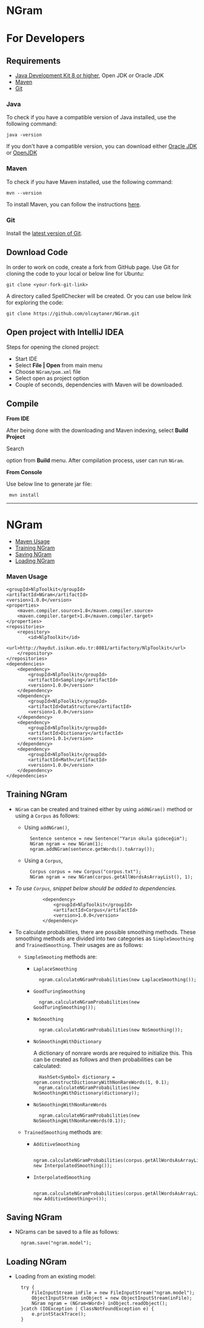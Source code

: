 # NGram
For Developers
============

## Requirements

* [Java Development Kit 8 or higher](#java), Open JDK or Oracle JDK
* [Maven](#maven)
* [Git](#git)

### Java 

To check if you have a compatible version of Java installed, use the following command:

    java -version
    
If you don't have a compatible version, you can download either [Oracle JDK](https://www.oracle.com/technetwork/java/javase/downloads/jdk8-downloads-2133151.html) or [OpenJDK](https://openjdk.java.net/install/)    

### Maven
To check if you have Maven installed, use the following command:

    mvn --version
    
To install Maven, you can follow the instructions [here](https://maven.apache.org/install.html).     

### Git

Install the [latest version of Git](https://git-scm.com/book/en/v2/Getting-Started-Installing-Git).

## Download Code

In order to work on code, create a fork from GitHub page. 
Use Git for cloning the code to your local or below line for Ubuntu:

	git clone <your-fork-git-link>

A directory called SpellChecker will be created. Or you can use below link for exploring the code:

	git clone https://github.com/olcaytaner/NGram.git

## Open project with IntelliJ IDEA

Steps for opening the cloned project:

* Start IDE
* Select **File | Open** from main menu
* Choose `NGram/pom.xml` file
* Select open as project option
* Couple of seconds, dependencies with Maven will be downloaded. 

<!--- See the snapshot of the project at the beginning:

// put the link of ss

![Main IDE page](https://github.com/master/dev/site/images/zemberek-ide-main.png))

Search






--->
## Compile

**From IDE**

After being done with the downloading and Maven indexing, select **Build Project** 

Search





option from **Build** menu. After compilation process, user can run `NGram`.

**From Console**

Use below line to generate jar file:

     mvn install


------------------------------------------------

NGram
============
+ [Maven Usage](#maven-usage)
+ [Training NGram](#training-ngram)
+ [Saving NGram](#saving-ngram)
+ [Loading NGram](#loading-ngram)


### Maven Usage

    <groupId>NlpToolkit</groupId>
    <artifactId>NGram</artifactId>
    <version>1.0.0</version>
    <properties>
        <maven.compiler.source>1.8</maven.compiler.source>
        <maven.compiler.target>1.8</maven.compiler.target>
    </properties>
    <repositories>
        <repository>
            <id>NlpToolkit</id>
            <url>http://haydut.isikun.edu.tr:8081/artifactory/NlpToolkit</url>
        </repository>
    </repositories>
    <dependencies>
        <dependency>
            <groupId>NlpToolkit</groupId>
            <artifactId>Sampling</artifactId>
            <version>1.0.0</version>
        </dependency>
        <dependency>
            <groupId>NlpToolkit</groupId>
            <artifactId>DataStructure</artifactId>
            <version>1.0.0</version>
        </dependency>
        <dependency>
            <groupId>NlpToolkit</groupId>
            <artifactId>Dictionary</artifactId>
            <version>1.0.1</version>
        </dependency>
        <dependency>
            <groupId>NlpToolkit</groupId>
            <artifactId>Math</artifactId>
            <version>1.0.0</version>
        </dependency>
    </dependencies>

## Training NGram
     

* `NGram` can be created and trained either by using `addNGram()` method or using a `Corpus` as follows:  
    * Using `addNGram()`,
    
            Sentence sentence = new Sentence("Yarın okula gideceğim");
            NGram ngram = new NGram(1);
            ngram.addNGram(sentence.getWords().toArray());
            
    * Using a `Corpus`,
    
            Corpus corpus = new Corpus("corpus.txt"); 
            NGram ngram = new NGram(corpus.getAllWordsAsArrayList(), 1);
        
* *To use `Corpus`,  snippet below should be added to dependencies.*
        
                <dependency>
                    <groupId>NlpToolkit</groupId>
                    <artifactId>Corpus</artifactId>
                    <version>1.0.0</version>
                </dependency>        
* To calculate probabilities, there are possible smoothing methods. These smoothing methods are divided into two categories as `SimpleSmoothing` and `TrainedSmoothing`. Their usages are as follows:     
    * `SimpleSmooting` methods are:
        * `LaplaceSmoothing`
    
                ngram.calculateNGramProbabilities(new LaplaceSmoothing());
                
        * `GoodTuringSmoothing`
        
                ngram.calculateNGramProbabilities(new GoodTuringSmoothing());
                
        * `NoSmoothing`
                
                ngram.calculateNGramProbabilities(new NoSmoothing());

        * `NoSmoothingWithDictionary`
        
            A dictionary of nonrare words are required to initialize this. This can be created as follows and then probabilities can be calculated:
                
                HashSet<Symbol> dictionary = ngram.constructDictionaryWithNonRareWords(1, 0.1);
                ngram.calculateNGramProbabilities(new NoSmoothingWithDictionary(dictionary));
                
        * `NoSmoothingWithNonRareWords`
                
                ngram.calculateNGramProbabilities(new NoSmoothingWithNonRareWords(0.1));

    * `TrainedSmoothing` methods are:
        * `AdditiveSmoothing`
                
                ngram.calculateNGramProbabilities(corpus.getAllWordsAsArrayList(), new InterpolatedSmoothing());
        * `InterpolatedSmoothing`               
            
                ngram.calculateNGramProbabilities(corpus.getAllWordsAsArrayList(), new AdditiveSmoothing<>());

## Saving NGram
    
* NGrams can be saved to a file as follows:

        ngram.save("ngram.model");
              

## Loading NGram            
* Loading from an existing model:
 
        try {
            FileInputStream inFile = new FileInputStream("ngram.model");  
            ObjectInputStream inObject = new ObjectInputStream(inFile);
            NGram ngram = (NGram<Word>) inObject.readObject();
        }catch (IOException | ClassNotFoundException e) {
            e.printStackTrace();
        }
 

            


